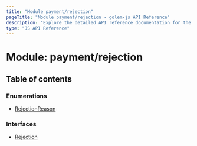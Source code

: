 ```yaml
---
title: "Module payment/rejection"
pageTitle: "Module payment/rejection - golem-js API Reference"
description: "Explore the detailed API reference documentation for the Module payment/rejection within the golem-js SDK for the Golem Network."
type: "JS API Reference"
---
```

# Module: payment/rejection

## Table of contents

### Enumerations

- [RejectionReason](../enums/payment_rejection.RejectionReason)

### Interfaces

- [Rejection](../interfaces/payment_rejection.Rejection)
